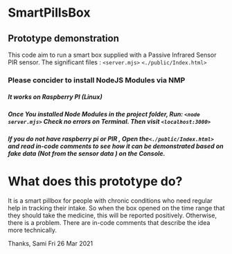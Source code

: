 # SmartPillsBox

## Prototype demonstration 
   This code aim to run a smart box supplied with a Passive Infrared Sensor PIR sensor. The significant files :
`<server.mjs>`
`<./public/Index.html>`


### Please concider to install NodeJS Modules via NMP
##### It works on Raspberry PI (Linux)
##### Once You installed Node Modules in the project folder, Run: `<node server.mjs>` Check no errors on Terminal. Then visit  `<localhost:3000>`

##### If you do not have raspberry pi or PIR , Open the`<./public/Index.html>`  and read in-code comments to see how it can be demonstrated based on fake data   (Not from the sensor data ) on the Console.
 
 
 # What does this prototype do?
 It is a smart pillbox for people with chronic conditions who need regular help in tracking their intake. So when the box opened on the time range that they should take the medicine, this will be reported positively. Otherwise, there is a problem. There are in-code comments that describe the idea more technically.
 
Thanks, 
Sami 
Fri 26 Mar 2021

